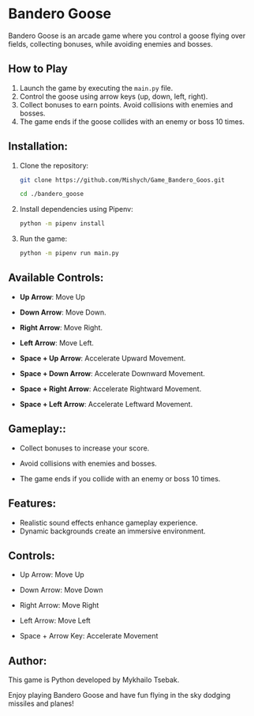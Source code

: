 
# Bandero Goose

Bandero Goose is an arcade game where you control a goose flying over fields, collecting bonuses, while avoiding enemies and bosses.

## How to Play

1. Launch the game by executing the `main.py` file.
2. Control the goose using arrow keys (up, down, left, right).
3. Collect bonuses to earn points. Avoid collisions with enemies and bosses.
4. The game ends if the goose collides with an enemy or boss 10 times.


## Installation:

1. Clone the repository:

   ```bash
   git clone https://github.com/Mishych/Game_Bandero_Goos.git
   ```

   ```bash
   cd ./bandero_goose
   ```

2. Install dependencies using Pipenv:

   ```bash
   python -m pipenv install
   ```

3. Run the game:

   ```bash
   python -m pipenv run main.py
   ```

## Available Controls:

- **Up Arrow**: Move Up

- **Down Arrow**: Move Down.

- **Right Arrow**: Move Right.

- **Left Arrow**: Move Left.

- **Space + Up Arrow**: Accelerate Upward Movement.

- **Space + Down Arrow**: Accelerate Downward Movement.

- **Space + Right Arrow**: Accelerate Rightward Movement.

- **Space + Left Arrow**: Accelerate Leftward Movement.


## Gameplay::

- Collect bonuses to increase your score.

- Avoid collisions with enemies and bosses.

- The game ends if you collide with an enemy or boss 10 times.

## Features:
- Realistic sound effects enhance gameplay experience.
- Dynamic backgrounds create an immersive environment.

## Controls:
- Up Arrow: Move Up

- Down Arrow: Move Down

- Right Arrow: Move Right

- Left Arrow: Move Left

- Space + Arrow Key: Accelerate Movement

## Author:
This game is Python developed by Mykhailo Tsebak.

Enjoy playing Bandero Goose and have fun flying in the sky dodging missiles and planes!